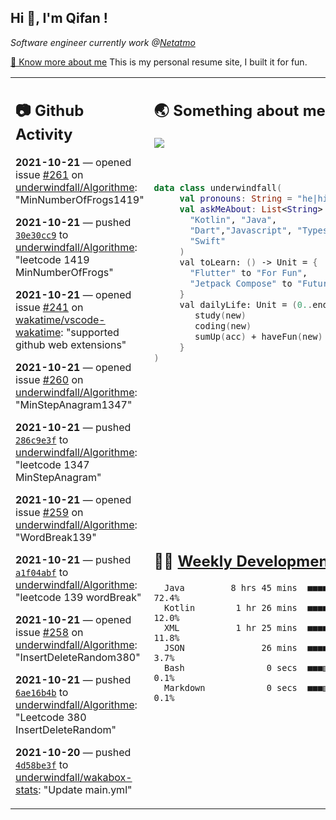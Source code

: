 <h2> Hi 👋, I'm Qifan ! </h2>
<p><em>Software engineer currently work @<a href="https://www.netatmo.com">Netatmo</a>
</em></p><p><a href="https://qifanyang.com/resume" target="_blank"> 🔭 Know more about me</a> This is my personal resume site, I built it for fun.</p>
<table><tr><td valign="top" rowspan="2">

 ## 📷 Github Activity
 <!-- githubActivity starts -->
  **2021-10-21** — opened issue [#261](https://api.github.com/repos/underwindfall/Algorithme/issues/261) on [underwindfall/Algorithme](https://api.github.com/repos/underwindfall/Algorithme): "MinNumberOfFrogs1419"

  **2021-10-21** — pushed [`30e30cc9`](https://github.com/underwindfall/Algorithme/commit/30e30cc924d12847164673a74c226a4e4b058428) to [underwindfall/Algorithme](https://api.github.com/repos/underwindfall/Algorithme): "leetcode 1419 MinNumberOfFrogs"

  **2021-10-21** — opened issue [#241](https://api.github.com/repos/wakatime/vscode-wakatime/issues/241) on [wakatime/vscode-wakatime](https://api.github.com/repos/wakatime/vscode-wakatime): "supported github web extensions"

  **2021-10-21** — opened issue [#260](https://api.github.com/repos/underwindfall/Algorithme/issues/260) on [underwindfall/Algorithme](https://api.github.com/repos/underwindfall/Algorithme): "MinStepAnagram1347"

  **2021-10-21** — pushed [`286c9e3f`](https://github.com/underwindfall/Algorithme/commit/286c9e3f9927303bb2813e08108b317397e62fad) to [underwindfall/Algorithme](https://api.github.com/repos/underwindfall/Algorithme): "leetcode 1347 MinStepAnagram"

  **2021-10-21** — opened issue [#259](https://api.github.com/repos/underwindfall/Algorithme/issues/259) on [underwindfall/Algorithme](https://api.github.com/repos/underwindfall/Algorithme): "WordBreak139"

  **2021-10-21** — pushed [`a1f04abf`](https://github.com/underwindfall/Algorithme/commit/a1f04abffcdc34da1d8522485d20d9342b5b1f9e) to [underwindfall/Algorithme](https://api.github.com/repos/underwindfall/Algorithme): "leetcode 139 wordBreak"

  **2021-10-21** — opened issue [#258](https://api.github.com/repos/underwindfall/Algorithme/issues/258) on [underwindfall/Algorithme](https://api.github.com/repos/underwindfall/Algorithme): "InsertDeleteRandom380"

  **2021-10-21** — pushed [`6ae16b4b`](https://github.com/underwindfall/Algorithme/commit/6ae16b4bfaa9a4471e46c4458b5ccaef291fc957) to [underwindfall/Algorithme](https://api.github.com/repos/underwindfall/Algorithme): "Leetcode 380 InsertDeleteRandom"

  **2021-10-20** — pushed [`4d58be3f`](https://github.com/underwindfall/wakabox-stats/commit/4d58be3fa682ec221c2169af6c99daf9e6af6d88) to [underwindfall/wakabox-stats](https://api.github.com/repos/underwindfall/wakabox-stats): "Update main.yml"
 <!-- githubActivity ends -->
 </td><td valign="top">

 ## 🌏 Something about me
 <!-- profile starts -->
 <a href="https://github.com/underwindfall" width="100%">
   <img src="https://activity-graph.herokuapp.com/graph?username=underwindfall&theme=react-dark&hide_border=true&bg_color=00000000&color=BDDFFF&line=6E93B5&point=BDDFFF"/>
 </a>
 <br/>
 <br/>
 <br/>

 ```kotlin
 data class underwindfall(
      val pronouns: String = "he|him",
      val askMeAbout: List<String> = listOf(
        "Kotlin", "Java",
        "Dart","Javascript", "Typescript",
        "Swift"
      )
      val toLearn: () -> Unit = {
        "Flutter" to "For Fun",
        "Jetpack Compose" to "Future"
      }
      val dailyLife: Unit = (0..end).reduce { acc, new ->
         study(new)
         coding(new)
         sumUp(acc) + haveFun(new)
      }
 )
 ```
 <!-- profile ends -->
 </td></tr><tr><td valign="top">

 ## 🏊‍♂️ <a href="https://gist.github.com/underwindfall/377ee88ba1fabd1e93516e48ca9c61eb" target="_blank">Weekly Development Breakdown</a>
  <!-- codeTime starts -->
  ```text
    Java         8 hrs 45 mins  ■■■■■■■■■■■■■■■■■■■■▦□□□  72.4%
    Kotlin        1 hr 26 mins  ■■■■■■◱□□□□□□□□□□□□□□□□□  12.0%
    XML           1 hr 25 mins  ■■■■■■◱□□□□□□□□□□□□□□□□□  11.8%
    JSON               26 mins  ■■■■◱□□□□□□□□□□□□□□□□□□□   3.7%
    Bash                0 secs  ■■■▥□□□□□□□□□□□□□□□□□□□□   0.1%
    Markdown            0 secs  ■■■▥□□□□□□□□□□□□□□□□□□□□   0.1%
  ```
  <!-- codeTime starts -->
  </td></tr></table>